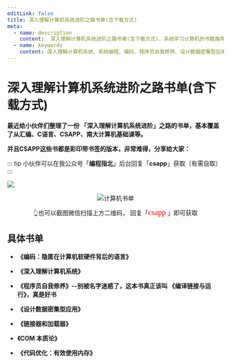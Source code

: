 ```yaml
---
editLink: false
title: 深入理解计算机系统进阶之路书单(含下载方式)
meta:
  - name: description
    content:  深入理解计算机系统进阶之路书单(含下载方式)，系统学习计算机的书籍推荐，可下载
  - name: keywords
    content: 深入理解计算机系统、系统编程、编码、程序员自我修养、设计数据密集型应用、链接器和加载器、代码优化
---
```


# 深入理解计算机系统进阶之路书单(含下载方式)

**最近给小伙伴们整理了一份 「深入理解计算机系统进阶」之路的书单，基本覆盖了从汇编、C语言、CSAPP、南大计算机基础课等。**

**并且CSAPP这些书都是彩印带书签的版本，非常难得，分享给大家：**

::: tip
小伙伴可以在我公众号「**编程指北**」后台回复「**csapp**」获取（有需自取）
:::

![](https://cdn.how2cs.cn/csguide/113244.jpg)


<p align="center">
  <img src="https://cdn.how2cs.cn/csguide/095140.jpg" alt="计算机书单" width="auto" height="auto">
</p>

<center>👆也可以截图微信扫描上方二维码， 回复「<font face="黑体" size=4 color="red">csapp</font>
」即可获取</center>


## 具体书单

* **《编码：隐匿在计算机软硬件背后的语言》**

* **《深入理解计算机系统》**

* **《程序员自我修养》--别被名字迷惑了，这本书真正该叫 《编译链接与运行》，真是好书**

* **《设计数据密集型应用》**

* **《链接器和加载器》**

* **《COM 本质论》**

* **《代码优化：有效使用内存》**

